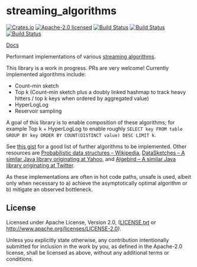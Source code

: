 # streaming_algorithms

[![Crates.io](https://img.shields.io/crates/v/streaming_algorithms.svg?style=flat-square&maxAge=86400)](https://crates.io/crates/streaming_algorithms)
[![Apache-2.0 licensed](https://img.shields.io/crates/l/streaming_algorithms.svg?style=flat-square&maxAge=2592000)](LICENSE.txt)
[![Build Status](https://ci.appveyor.com/api/projects/status/github/alecmocatta/streaming_algorithms?branch=master&svg=true)](https://ci.appveyor.com/project/alecmocatta/streaming-algorithms)
[![Build Status](https://circleci.com/gh/alecmocatta/streaming_algorithms/tree/master.svg?style=shield)](https://circleci.com/gh/alecmocatta/streaming_algorithms)
[![Build Status](https://travis-ci.com/alecmocatta/streaming_algorithms.svg?branch=master)](https://travis-ci.com/alecmocatta/streaming_algorithms)

[Docs](https://docs.rs/streaming_algorithms/0.1.0)

Performant implementations of various [streaming algorithms](https://en.wikipedia.org/wiki/Streaming_algorithm).

This library is a work in progress. PRs are very welcome! Currently implemented algorithms include:

 * Count–min sketch
 * Top k (Count–min sketch plus a doubly linked hashmap to track heavy hitters / top k keys when ordered by aggregated value)
 * HyperLogLog
 * Reservoir sampling

A goal of this library is to enable composition of these algorithms; for example Top k + HyperLogLog to enable roughly `SELECT key FROM table GROUP BY key ORDER BY COUNT(DISTINCT value) DESC LIMIT k`.

See [this gist](https://gist.github.com/debasishg/8172796) for a good list of further algorithms to be implemented. Other resources are [Probabilistic data structures – Wikipedia](https://en.wikipedia.org/wiki/Category:Probabilistic_data_structures), [DataSketches – A similar Java library originating at Yahoo](https://datasketches.github.io/), and [Algebird  – A similar Java library originating at Twitter](https://github.com/twitter/algebird).

As these implementations are often in hot code paths, unsafe is used, albeit only when necessary to a) achieve the asymptotically optimal algorithm or b) mitigate an observed bottleneck.

## License
Licensed under Apache License, Version 2.0, ([LICENSE.txt](LICENSE.txt) or http://www.apache.org/licenses/LICENSE-2.0).

Unless you explicitly state otherwise, any contribution intentionally submitted for inclusion in the work by you, as defined in the Apache-2.0 license, shall be licensed as above, without any additional terms or conditions.
